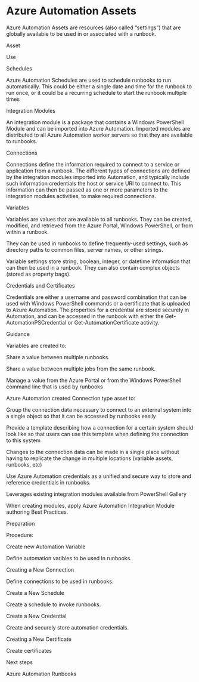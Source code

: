 # Azure Automation Assets 


Azure Automation Assets are resources (also called “settings”) that are globally available to be used in or associated with a runbook. 


 







Asset 
 


Use 
 



Schedules 
 


Azure Automation Schedules are used to schedule runbooks to run automatically.  This could be either a single date and time for the runbook to run once, or it could be a recurring schedule to start the runbook multiple times 
 



Integration Modules 
 


An integration module is a package that contains a Windows PowerShell Module and can be imported into Azure Automation.  Imported modules are distributed to all Azure Automation worker servers so that they are available to runbooks. 
 



Connections 
 


Connections define the information required to connect to a service or application from a runbook.  The different types of connections  are defined by the integration modules imported into Automation, and typically include such information credentials the host or service URI to connect to.  This information can then be passed as one or more parameters to the integration modules activities, to make required connections. 
 



Variables 
 


Variables are values that are available to all runbooks.  They can be created, modified, and retrieved from the Azure Portal, Windows PowerShell,  or from within a runbook.   


They can be used in runbooks to define frequently-used settings, such as directory paths to common files, server names, or other strings.  


Variable settings store string, boolean, integer, or datetime information that can then be used in a runbook. They can also contain complex objects (stored as property bags). 
 



Credentials and Certificates 
 


Credentials are either a username and password combination that can be used with Windows PowerShell commands or a certificate that is uploaded to Azure Automation. The properties for a credential are stored securely in Automation, and can be accessed in the runbook with either the Get-AutomationPSCredential or Get-AutomationCertificate activity. 
 


 


 


 


Guidance 

Variables are created to:  

Share a value between multiple runbooks. 


Share a value between multiple jobs from the same runbook.  


Manage a value from the Azure Portal or from the Windows PowerShell command line that is used by runbooks 



Azure Automation created Connection type asset to: 

Group the connection data necessary to connect to an external system into a single object so that it can be accessed by runbooks easily  


Provide a template describing how a connection for a certain system should look like so that users can use this template when defining the connection to this system  


Changes to the connection data can be made in a single place without having to replicate the change in multiple locations (variable assets, runbooks, etc)   



Use Azure Automation credentials as a unified and secure way to store and reference credentials in runbooks. 


Leverages existing integration modules available from PowerShell Gallery 


When creating modules, apply Azure Automation Integration Module authoring Best Practices.  



 


 


Preparation 


  


 


 


 


Procedure:   


 

Create new Automation Variable 

Define automation varibles to be used in runbooks.  



Creating a New Connection 

Define connections to be used in runbooks.  



Create a New Schedule 

Create a schedule to invoke runbooks.  



Create a New Credential 

Create and securely store automation credentials. 



Creating a New Certificate 

Create certificates 




 


 


Next steps 

Azure Automation Runbooks  

